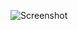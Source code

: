 ![Screenshot](https://user-images.githubusercontent.com/16438795/218262243-8362704c-78cf-4a6a-aa64-f515b848dec1.png)
